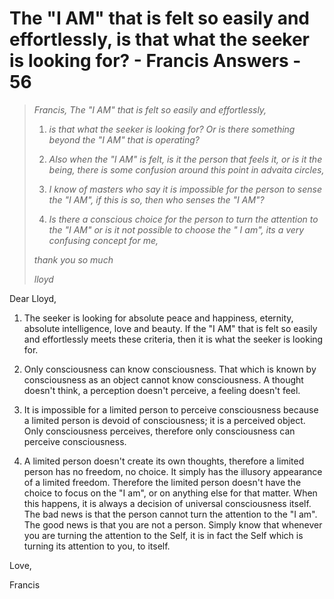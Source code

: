 # The "I AM" that is felt so easily and effortlessly, is that what the seeker is looking for? - Francis Answers - 56

>_Francis, The "I AM" that is felt so easily and effortlessly,_
>
>1. _is that what the seeker is looking for? Or is there something beyond the "I AM" that is operating?_
>
>2. _Also when the "I AM" is felt, is it the person that feels it, or is it the being, there is some confusion around this point in advaita circles,_
>
>3. _I know of masters who say it is impossible for the person to sense the "I AM", if this is so, then who senses the "I AM"?_
>
>4. _Is there a conscious choice for the person to turn the attention to the "I AM" or is it not possible to choose the " I am", its a very confusing concept for me,_
>
>_thank you so much_
>
>_lloyd_

Dear Lloyd,

1. The seeker is looking for absolute peace and happiness, eternity, absolute intelligence, love and beauty. If the "I AM" that is felt so easily and effortlessly meets these criteria, then it is what the seeker is looking for.

2. Only consciousness can know consciousness. That which is known by consciousness as an object cannot know consciousness. A thought doesn't think, a perception doesn't perceive, a feeling doesn't feel.

3. It is impossible for a limited person to perceive consciousness because a limited person is devoid of consciousness; it is a perceived object. Only consciousness perceives, therefore only consciousness can perceive consciousness.

4. A limited person doesn't create its own thoughts, therefore a limited person has no freedom, no choice. It simply has the illusory appearance of a limited freedom. Therefore the limited person doesn't have the choice to focus on the "I am", or on anything else for that matter. When this happens, it is always a decision of universal consciousness itself. The bad news is that the person cannot turn the attention to the "I am". The good news is that you are not a person. Simply know that whenever you are turning the attention to the Self, it is in fact the Self which is turning its attention to you, to itself.

Love,

Francis

